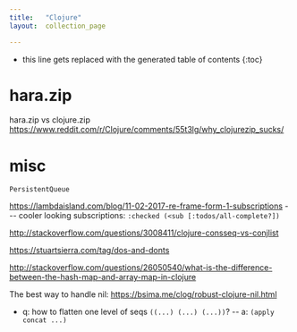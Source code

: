 ```yaml
---
title:   "Clojure"
layout:  collection_page

---
```


* this line gets replaced with the generated table of contents
{:toc}



# hara.zip

hara.zip vs clojure.zip <https://www.reddit.com/r/Clojure/comments/55t3lg/why_clojurezip_sucks/>

# misc

`PersistentQueue`

<https://lambdaisland.com/blog/11-02-2017-re-frame-form-1-subscriptions> --- cooler looking subscriptions: `:checked (<sub [:todos/all-complete?])`

<http://stackoverflow.com/questions/3008411/clojure-consseq-vs-conjlist>

<https://stuartsierra.com/tag/dos-and-donts>

<http://stackoverflow.com/questions/26050540/what-is-the-difference-between-the-hash-map-and-array-map-in-clojure>

The best way to handle nil: <https://bsima.me/clog/robust-clojure-nil.html>

- q: how to flatten one level of seqs `((...) (...) (...))`? -- a: `(apply concat ...)`



